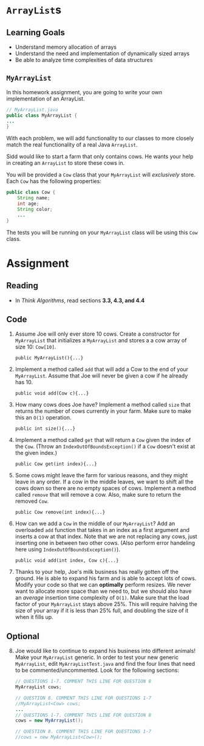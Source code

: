 # `ArrayList`s

## Learning Goals

- Understand memory allocation of arrays
- Understand the need and implementation of dynamically sized arrays
- Be able to analyze time complexities of data structures

## `MyArrayList`

In this homework assignment, you are going to write your own implementation of an ArrayList.
```java
// MyArrayList.java
public class MyArrayList {
...
}
```

With each problem, we will add functionality to our classes to more closely match the real functionality of a real Java `ArrayList`.

Sidd would like to start a farm that only contains cows. He wants your help in creating an `ArrayList` to store these cows in.

You will be provided a `Cow` class that your `MyArrayList` will *exclusively* store. Each `Cow` has the following properties:
```java
public class Cow {
    String name;
    int age;
    String color;
    ...
}
```
The tests you will be running on your `MyArrayList` class will be using this `Cow` class.

# Assignment

## Reading

- In *Think Algorithms*, read sections **3.3, 4.3, and 4.4**

## Code

1. Assume Joe will only ever store 10 cows. Create a constructor for `MyArrayList` that initializes a `MyArrayList` and stores a a cow array of size 10: `Cow[10]`.

    `public MyArrayList(){...}`

2. Implement a method called `add` that will add a Cow to the end of your `MyArrayList`. Assume that Joe will never be given a cow if he already has 10.

    `public void add(Cow c){...}`

3. How many cows does Joe have? Implement a method called `size` that returns the number of cows currently in your farm. Make sure to make this an `O(1)` operation.

    `public int size(){...}`

4. Implement a method called `get` that will return a `Cow` given the index of the `Cow`. (Throw an `IndexOutOfBoundsException()` if a `Cow` doesn't exist at the given index.)

    `public Cow get(int index){...}`

5. Some cows might leave the farm for various reasons, and they might leave in any order. If a cow in the middle leaves, we want to shift all the cows down so there are no empty spaces of cows. Implement a method called `remove` that will remove a cow. Also, make sure to return the removed `Cow`.

    `public Cow remove(int index){...}`

6. How can we add a `Cow` in the middle of our `MyArrayList`? Add an overloaded `add` function that takes in an index as a first argument and inserts a cow at that index. Note that we are not replacing any cows, just inserting one in between two other cows. (Also perform error handeling here using `IndexOutOfBoundsException()`).

    `public void add(int index, Cow c){...}`
    
7. Thanks to your help, Joe's milk business has really gotten off the ground. He is able to expand his farm and is able to accept lots of cows. Modify your code so that we can **optimally** perform resizes. We never want to allocate more space than we need to, but we should also have an *average* insertion time complexity of `O(1)`. Make sure that the load factor of your `MyArrayList` stays above 25%. This will require halving the size of your array if it is less than 25% full, and doubling the size of it when it fills up.

## Optional

8. Joe would like to continue to expand his business into different animals! Make your `MyArrayList` generic. In order to test your new generic `MyArrayList`, edit `MyArrayListTest.java` and find the four lines that need to be commented/uncommented. Look for the following sections:

    ```java
    // QUESTIONS 1-7. COMMENT THIS LINE FOR QUESTION 8
    MyArrayList cows;
    
    // QUESTION 8. COMMENT THIS LINE FOR QUESTIONS 1-7
    //MyArrayList<Cow> cows;
    ...
    // QUESTIONS 1-7. COMMENT THIS LINE FOR QUESTION 8
    cows = new MyArrayList();
    
    // QUESTION 8. COMMENT THIS LINE FOR QUESTIONS 1-7
    //cows = new MyArrayList<Cow>();
    ```

